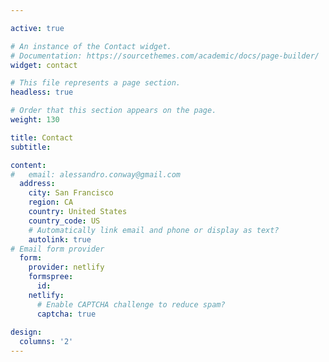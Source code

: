 ```yaml
---

active: true

# An instance of the Contact widget.
# Documentation: https://sourcethemes.com/academic/docs/page-builder/
widget: contact

# This file represents a page section.
headless: true

# Order that this section appears on the page.
weight: 130

title: Contact
subtitle:

content:
#   email: alessandro.conway@gmail.com
  address:
    city: San Francisco
    region: CA
    country: United States
    country_code: US  
    # Automatically link email and phone or display as text?
    autolink: true
# Email form provider
  form:
    provider: netlify
    formspree:
      id:
    netlify:
      # Enable CAPTCHA challenge to reduce spam?
      captcha: true
  
design:
  columns: '2'
---
```

